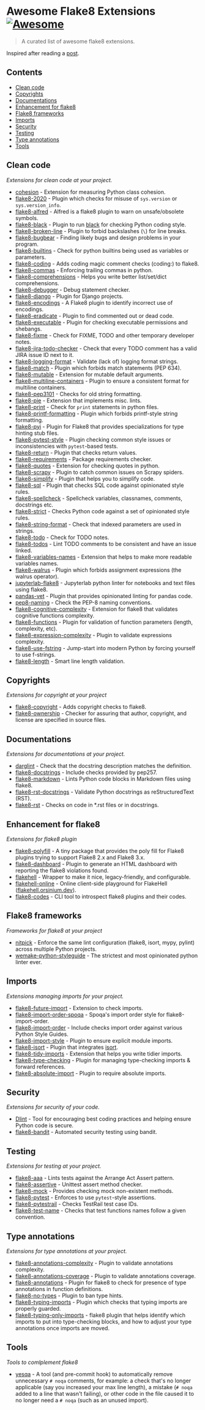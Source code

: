 # Awesome Flake8 Extensions [![Awesome](https://awesome.re/badge-flat2.svg)](https://awesome.re)

> A curated list of awesome flake8 extensions.

Inspired after reading a [post](https://julien.danjou.info/the-best-flake8-extensions/).

## Contents

- [Clean code](#clean-code)
- [Copyrights](#copyrights)
- [Documentations](#documentations)
- [Enhancement for flake8](#enhancement-for-flake8)
- [Flake8 frameworks](#flake8-frameworks)
- [Imports](#imports)
- [Security](#security)
- [Testing](#testing)
- [Type annotations](#type-annotations)
- [Tools](#tools)


## Clean code

*Extensions for clean code at your project.*

- [cohesion](https://github.com/mschwager/cohesion#flake8-support) - Extension for measuring Python class cohesion.
- [flake8-2020](https://github.com/asottile/flake8-2020) - Plugin which checks for misuse of `sys.version` or `sys.version_info`.
- [flake8-alfred](https://github.com/datatheorem/flake8-alfred) - Alfred is a flake8 plugin to warn on unsafe/obsolete symbols.
- [flake8-black](https://github.com/peterjc/flake8-black) - Plugin to run [black](https://pypi.org/project/black/) for checking Python coding style.
- [flake8-broken-line](https://github.com/sobolevn/flake8-broken-line) - Plugin to forbid backslashes (`\`) for line breaks.
- [flake8-bugbear](https://github.com/PyCQA/flake8-bugbear) - Finding likely bugs and design problems in your program.
- [flake8-builtins](https://github.com/gforcada/flake8-builtins) - Check for python builtins being used as variables or parameters.
- [flake8-coding](https://github.com/tk0miya/flake8-coding) - Adds coding magic comment checks (coding:) to flake8.
- [flake8-commas](https://github.com/PyCQA/flake8-commas) - Enforcing trailing commas in python.
- [flake8-comprehensions](https://github.com/adamchainz/flake8-comprehensions) - Helps you write better list/set/dict comprehensions.
- [flake8-debugger](https://github.com/JBKahn/flake8-debugger) - Debug statement checker.
- [flake8-django](https://github.com/rocioar/flake8-django) - Plugin for Django projects.
- [flake8-encodings](https://github.com/domdfcoding/flake8-encodings) - A Flake8 plugin to identify incorrect use of encodings.
- [flake8-eradicate](https://github.com/sobolevn/flake8-eradicate) - Plugin to find commented out or dead code.
- [flake8-executable](https://github.com/xuhdev/flake8-executable) - Plugin for checking executable permissions and shebangs.
- [flake8-fixme](https://github.com/tommilligan/flake8-fixme) - Check for FIXME, TODO and other temporary developer notes.
- [flake8-jira-todo-checker](https://github.com/simonstjg/flake8-jira-todo-checker) - Check that every TODO comment has a valid JIRA issue ID next to it.
- [flake8-logging-format](https://github.com/globality-corp/flake8-logging-format) - Validate (lack of) logging format strings.
- [flake8-match](https://github.com/asottile/flake8-match) - Plugin which forbids match statements (PEP 634).
- [flake8-mutable](https://github.com/ebeweber/flake8-mutable) - Extension for mutable default arguments.
- [flake8-multiline-containers](https://github.com/jsfehler/flake8-multiline-containers) - Plugin to ensure a consistent format for multiline containers.
- [flake8-pep3101](https://github.com/gforcada/flake8-pep3101) - Checks for old string formatting.
- [flake8-pie](https://github.com/sbdchd/flake8-pie) - Extension that implements misc. lints.
- [flake8-print](https://github.com/JBKahn/flake8-print) - Check for `print` statements in python files.
- [flake8-printf-formatting](https://github.com/atugushev/flake8-printf-formatting) - Plugin which forbids printf-style string formatting.
- [flake8-pyi](https://github.com/ambv/flake8-pyi) - Plugin for Flake8 that provides specializations for type hinting stub files.
- [flake8-pytest-style](https://github.com/m-burst/flake8-pytest-style) - Plugin checking common style issues or inconsistencies with `pytest`-based tests.
- [flake8-return](https://github.com/afonasev/flake8-return) - Plugin that checks return values.
- [flake8-requirements](https://github.com/Arkq/flake8-requirements) - Package requirements checker.
- [flake8-quotes](https://github.com/zheller/flake8-quotes) - Extension for checking quotes in python.
- [flake8-scrapy](https://github.com/stummjr/flake8-scrapy) - Plugin to catch common issues on Scrapy spiders.
- [flake8-simplify](https://github.com/MartinThoma/flake8-simplify) - Plugin that helps you to simplify code.
- [flake8-sql](https://github.com/pgjones/flake8-sql) - Plugin that checks SQL code against opinionated style rules.
- [flake8-spellcheck](https://github.com/MichaelAquilina/flake8-spellcheck) - Spellcheck variables, classnames, comments, docstrings etc.
- [flake8-strict](https://github.com/smarkets/flake8-strict) - Checks Python code against a set of opinionated style rules.
- [flake8-string-format](https://github.com/xZise/flake8-string-format) - Check that indexed parameters are used in strings.
- [flake8-todo](https://github.com/schlamar/flake8-todo) - Check for TODO notes.
- [flake8-todos](https://github.com/orsinium-labs/flake8-todos) - Lint TODO comments to be consistent and have an issue linked.
- [flake8-variables-names](https://github.com/best-doctor/flake8-variables-names) - Extension that helps to make more readable variables names.
- [flake8-walrus](https://github.com/asottile/flake8-walrus) - Plugin which forbids assignment expressions (the walrus operator).
- [jupyterlab-flake8](https://github.com/mlshapiro/jupyterlab-flake8) - Jupyterlab python linter for notebooks and text files using flake8.
- [pandas-vet](https://github.com/deppen8/pandas-vet) - Plugin that provides opinionated linting for pandas code.
- [pep8-naming](https://github.com/PyCQA/pep8-naming) - Check the PEP-8 naming conventions.
- [flake8-cognitive-complexity](https://github.com/Melevir/flake8-cognitive-complexity) - Extension for flake8 that validates cognitive functions complexity.
- [flake8-functions](https://github.com/best-doctor/flake8-functions) - Plugin for validation of function parameters (length, complexity, etc).
- [flake8-expression-complexity](https://github.com/best-doctor/flake8-expression-complexity) - Plugin to validate expressions complexity.
- [flake8-use-fstring](https://github.com/MichaelKim0407/flake8-use-fstring) - Jump-start into modern Python by forcing yourself to use f-strings.
- [flake8-length](https://github.com/orsinium-labs/flake8-length) - Smart line length validation.

## Copyrights

*Extensions for copyright at your project*

- [flake8-copyright](https://github.com/savoirfairelinux/flake8-copyright) - Adds copyright checks to flake8.
- [flake8-ownership](https://github.com/decafjoe/flake8-ownership) - Checker for assuring that author, copyright, and license are specified in source files.

## Documentations

*Extensions for documentations at your project.*

- [darglint](https://github.com/terrencepreilly/darglint) - Check that the docstring description matches the definition.
- [flake8-docstrings](https://gitlab.com/pycqa/flake8-docstrings) - Include checks provided by pep257.
- [flake8-markdown](https://github.com/johnfraney/flake8-markdown) - Lints Python code blocks in Markdown files using flake8.
- [flake8-rst-docstrings](https://github.com/peterjc/flake8-rst-docstrings) - Validate Python docstrings as reStructuredText (RST).
- [flake8-rst](https://github.com/kataev/flake8-rst) - Checks on code in *.rst files or in docstrings.

## Enhancement for flake8

*Extensions for flake8 plugin*

- [flake8-polyfill](https://gitlab.com/pycqa/flake8-polyfill) - A tiny package that provides the poly fill for Flake8 plugins trying to support Flake8 2.x and Flake8 3.x.
- [flake8-dashboard](https://github.com/aperezhortal/flake8-dashboard) - Plugin to generate an HTML dashboard with reporting the flake8 violations found.
- [flakehell](https://github.com/life4/flakehell) - Wrapper to make it nice, legacy-friendly, and configurable.
- [flakehell-online](https://github.com/life4/flakehell-online) - Online client-side playground for FlakeHell ([flakehell.orsinium.dev](https://flakehell.orsinium.dev/)).
- [flake8-codes](https://github.com/orsinium-labs/flake8-codes) - CLI tool to introspect flake8 plugins and their codes.

## Flake8 frameworks

*Frameworks for flake8 at your project*

- [nitpick](https://github.com/andreoliwa/nitpick) - Enforce the same lint configuration (flake8, isort, mypy, pylint) across multiple Python projects.
- [wemake-python-styleguide](https://github.com/wemake-services/wemake-python-styleguide) - The strictest and most opinionated python linter ever.

## Imports

*Extensions managing imports for your project.*

- [flake8-future-import](https://github.com/xZise/flake8-future-import) - Extension to check imports.
- [flake8-import-order-spoqa](https://github.com/spoqa/flake8-import-order-spoqa) - Spoqa's import order style for flake8-import-order.
- [flake8-import-order](https://github.com/PyCQA/flake8-import-order) - Include checks import order against various Python Style Guides.
- [flake8-import-style](https://github.com/sfstpala/flake8-import-style) - Plugin to ensure explicit module imports.
- [flake8-isort](https://github.com/gforcada/flake8-isort) - Plugin that integrates [isort](https://pypi.org/project/isort/).
- [flake8-tidy-imports](https://github.com/adamchainz/flake8-tidy-imports) - Extension that helps you write tidier imports.
- [flake8-type-checking](https://github.com/sondrelg/flake8-type-checking) - Plugin for managing type-checking imports & forward references.
- [flake8-absolute-import](https://github.com/bskinn/flake8-absolute-import) - Plugin to require absolute imports.

## Security

*Extensions for security of your code.*

- [Dlint](https://github.com/dlint-py/dlint) - Tool for encouraging best coding practices and helping ensure Python code is secure.
- [flake8-bandit](https://github.com/tylerwince/flake8-bandit) - Automated security testing using bandit.

## Testing

*Extensions for testing at your project.*

- [flake8-aaa](https://github.com/jamescooke/flake8-aaa) - Lints tests against the Arrange Act Assert pattern.
- [flake8-assertive](https://github.com/jparise/flake8-assertive) - Unittest assert method checker.
- [flake8-mock](https://github.com/aleGpereira/flake8-mock) - Provides checking mock non-existent methods.
- [flake8-pytest](https://github.com/vikingco/flake8-pytest) - Enforces to use `pytest`-style assertions.
- [flake8-pytestrail](https://github.com/and-semakin/flake8-pytestrail) - Checks TestRail test case IDs.
- [flake8-test-name](https://github.com/bagerard/flake8-test-name) - Checks that test functions names follow a given convention.

## Type annotations

*Extensions for type annotations at your project.*

- [flake8-annotations-complexity](https://github.com/best-doctor/flake8-annotations-complexity) - Plugin to validate annotations complexity.
- [flake8-annotations-coverage](https://github.com/best-doctor/flake8-annotations-coverage) - Plugin to validate annotations coverage.
- [flake8-annotations](https://github.com/sco1/flake8-annotations) - Plugin for flake8 to check for presence of type annotations in function definitions.
- [flake8-no-types](https://github.com/adamchainz/flake8-no-types) - Plugin to ban type hints.
- [flake8-typing-imports](https://github.com/asottile/flake8-typing-imports) - Plugin which checks that typing imports are properly guarded.
- [flake8-typing-only-imports](https://github.com/sondrelg/flake8-typing-only-imports) - flake8 plugin that helps identify which imports to put into type-checking blocks, and how to adjust your type annotations once imports are moved.

## Tools

*Tools to comlplement flake8*

- [yesqa](https://github.com/asottile/yesqa) - A tool (and pre-commit hook) to automatically remove unnecessary `# noqa` comments, for example: a check that's no longer applicable (say you increased your max line length), a mistake (`# noqa` added to a line that wasn't failing), or other code in the file caused it to no longer need a `# noqa` (such as an unused import).
